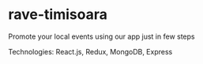 # rave-timisoara
Promote your local events using our app just in few steps

Technologies: React.js, Redux, MongoDB, Express

